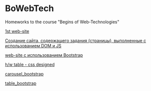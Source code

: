 # BoWebTech
Homeworks to the course "Begins of Web-Technologies"

[1st web-site](https://ksysoeva.github.io/BoWebTech/project.html)

[Создание сайта, содержащего задания (страницы), выполненные с использованием DOM и JS](https://ksysoeva.github.io/BoWebTech/schitivaem_info.html)

[web-site c использованием Bootstrap](
https://ksysoeva.github.io/BoWebTech/index.html)

[h/w table - css designed](https://ksysoeva.github.io/BoWebTech/table_seminar.html)

[carousel_bootstrap](https://ksysoeva.github.io/BoWebTech/carousel.html)

[table_bootstrap](https://ksysoeva.github.io/BoWebTech/table1.html)
